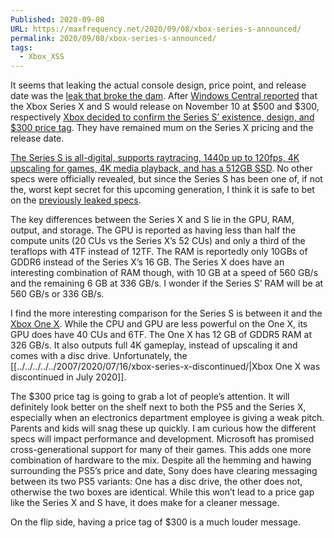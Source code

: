 ```yaml
---
Published: 2020-09-08
URL: https://maxfrequency.net/2020/09/08/xbox-series-s-announced/
permalink: 2020/09/08/xbox-series-s-announced/
tags:
  - Xbox_XSS
---
```

It seems that leaking the actual console design, price point, and release date was the [leak that broke the dam](https://twitter.com/Xbox/status/1303213264441024514). After [Windows Central reported](https://www.windowscentral.com/xbox-series-x-and-xbox-series-s-release-date-and-price-finally-revealed) that the Xbox Series X and S would release on November 10 at $500 and $300, respectively [Xbox decided to confirm the Series S’ existence, design, and $300 price tag](https://twitter.com/Xbox/status/1303230071033880576). They have remained mum on the Series X pricing and the release date.

[The Series S is all-digital, supports raytracing, 1440p up to 120fps, 4K upscaling for games, 4K media playback, and has a 512GB SSD](https://www.theverge.com/2020/9/8/21426947/microsoft-xbox-series-s-specs-pricing-release-date-trailer-leak). No other specs were officially revealed, but since the Series S has been one of, if not the, worst kept secret for this upcoming generation, I think it is safe to bet on the [previously leaked specs](https://twitter.com/tomwarren/status/1295638725272141825).

The key differences between the Series X and S lie in the GPU, RAM, output, and storage. The GPU is reported as having less than half the compute units (20 CUs vs the Series X’s 52 CUs) and only a third of the teraflops with 4TF instead of 12TF. The RAM is reportedly only 10GBs of GDDR6 instead of the Series X’s 16 GB. The Series X does have an interesting combination of RAM though, with 10 GB at a speed of 560 GB/s and the remaining 6 GB at 336 GB/s. I wonder if the Series S’ RAM will be at 560 GB/s or 336 GB/s.

I find the more interesting comparison for the Series S is between it and the [Xbox One X](https://www.windowscentral.com/xbox-one-x-specs). While the CPU and GPU are less powerful on the One X, its GPU does have 40 CUs and 6TF. The One X has 12 GB of GDDR5 RAM at 326 GB/s. It also outputs full 4K gameplay, instead of upscaling it and comes with a disc drive. Unfortunately, the [[../../../../../2007/2020/07/16/xbox-series-x-discontinued/|Xbox One X was discontinued in July 2020]].

The $300 price tag is going to grab a lot of people’s attention. It will definitely look better on the shelf next to both the PS5 and the Series X, especially when an electronics department employee is giving a weak pitch. Parents and kids will snag these up quickly. I am curious how the different specs will impact performance and development. Microsoft has promised cross-generational support for many of their games. This adds one more combination of hardware to the mix. Despite all the hemming and hawing surrounding the PS5’s price and date, Sony does have clearing messaging between its two PS5 variants: One has a disc drive, the other does not, otherwise the two boxes are identical. While this won’t lead to a price gap like the Series X and S have, it does make for a cleaner message.

On the flip side, having a price tag of $300 is a much louder message.